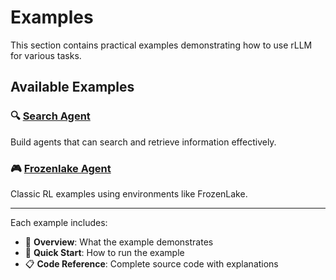 # Examples

This section contains practical examples demonstrating how to use rLLM for various tasks.

## Available Examples

### 🔍 [Search Agent](search.md) 
Build agents that can search and retrieve information effectively.

### 🎮 [Frozenlake Agent](frozenlake.md)
Classic RL examples using environments like FrozenLake.

---

Each example includes:
- 📖 **Overview**: What the example demonstrates
- 🚀 **Quick Start**: How to run the example
- 📋 **Code Reference**: Complete source code with explanations